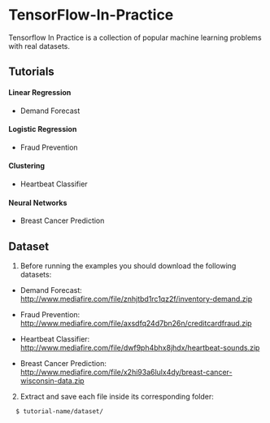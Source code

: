 # TensorFlow-In-Practice
Tensorflow In Practice is a collection of popular machine learning problems with real datasets.

## Tutorials
#### Linear Regression
- Demand Forecast

#### Logistic Regression
- Fraud Prevention

#### Clustering
- Heartbeat Classifier

#### Neural Networks
- Breast Cancer Prediction 

## Dataset

1. Before running the examples you should download the following datasets:

- Demand Forecast: http://www.mediafire.com/file/znhjtbd1rc1qz2f/inventory-demand.zip

- Fraud Prevention: http://www.mediafire.com/file/axsdfq24d7bn26n/creditcardfraud.zip

- Heartbeat Classifier: http://www.mediafire.com/file/dwf9ph4bhx8jhdx/heartbeat-sounds.zip

- Breast Cancer Prediction: http://www.mediafire.com/file/x2hi93a6lulx4dy/breast-cancer-wisconsin-data.zip

2. Extract and save each file inside its corresponding folder:

```
  $ tutorial-name/dataset/
```


  


